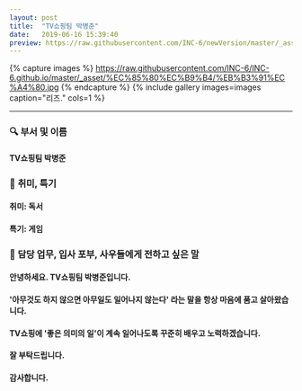 ```yaml
---
layout: post
title:  "TV쇼핑팀 박병준"
date:   2019-06-16 15:39:40
preview: https://raw.githubusercontent.com/INC-6/newVersion/master/_asset/%EB%8F%99%EA%B8%B0%EC%82%AC%EC%A7%84/191916.jpg
---
```


{% capture images %}
https://raw.githubusercontent.com/INC-6/INC-6.github.io/master/_asset/%EC%85%80%EC%B9%B4/%EB%B3%91%EC%A4%80.jpg
{% endcapture %}
{% include gallery images=images caption="리즈." cols=1 %}

---

### 🔍 **부서 및 이름**

#### TV쇼핑팀 박병준
    
### 🔔 **취미, 특기**

#### 취미: 독서
  
#### 특기: 게임

### 🔔 **담당 업무, 입사 포부, 사우들에게 전하고 싶은 말**

#### 안녕하세요. TV쇼핑팀 박병준입니다.
    
#### '아무것도 하지 않으면 아무일도 일어나지 않는다' 라는 말을 항상 마음에 품고 살아왔습니다.
    
#### TV쇼핑에 '좋은 의미의 일'이 계속 일어나도록 꾸준히 배우고 노력하겠습니다.
 
#### 잘 부탁드립니다.

#### 감사합니다.
